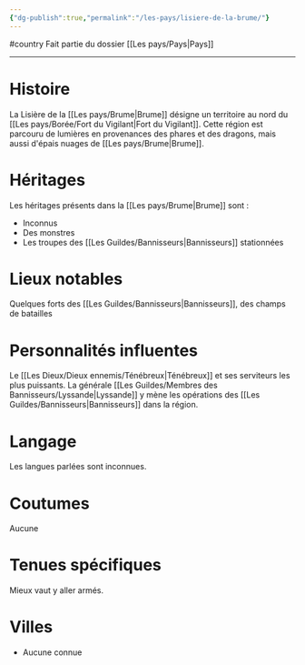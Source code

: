 ```yaml
---
{"dg-publish":true,"permalink":"/les-pays/lisiere-de-la-brume/"}
---
```


#country 
Fait partie du dossier [[Les pays/Pays\|Pays]]

-------

# Histoire
La Lisière de la [[Les pays/Brume\|Brume]] désigne un territoire au nord du [[Les pays/Borée/Fort du Vigilant\|Fort du Vigilant]]. Cette région est parcouru de lumières en provenances des phares et des dragons, mais aussi d'épais nuages de [[Les pays/Brume\|Brume]].
# Héritages
Les héritages présents dans la [[Les pays/Brume\|Brume]] sont :
- Inconnus
- Des monstres
- Les troupes des [[Les Guildes/Bannisseurs\|Bannisseurs]] stationnées
# Lieux notables
Quelques forts des [[Les Guildes/Bannisseurs\|Bannisseurs]], des champs de batailles
# Personnalités influentes
Le [[Les Dieux/Dieux ennemis/Ténébreux\|Ténébreux]] et ses serviteurs les plus puissants. La générale [[Les Guildes/Membres des Bannisseurs/Lyssande\|Lyssande]] y mène les opérations des [[Les Guildes/Bannisseurs\|Bannisseurs]] dans la région.
# Langage
Les langues parlées sont inconnues.
# Coutumes
Aucune
# Tenues spécifiques
Mieux vaut y aller armés.
# Villes
- Aucune connue